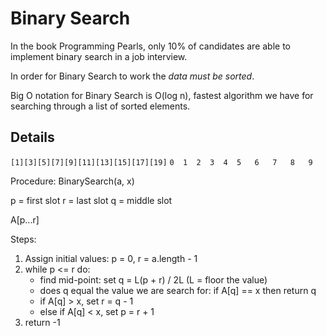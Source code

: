 # Binary Search

In the book Programming Pearls, only 10% of candidates are able to implement binary search in a job interview.

In order for Binary Search to work the *data must be sorted*.

Big O notation for Binary Search is O(log n), fastest algorithm we have for searching through a list of sorted elements.

## Details

`[1][3][5][7][9][11][13][15][17][19]`
`0  1  2  3  4  5   6   7   8   9`
 
 Procedure: BinarySearch(a, x)
 
 p = first slot
 r = last slot
 q = middle slot
 
 A[p...r]
 
 Steps:
 
 1. Assign initial values: p = 0, r = a.length - 1
 2. while p <= r do:
 	- find mid-point: set q = L(p + r) / 2L (L = floor the value)
 	- does q equal the value we are search for: if A[q] == x then return q
 	- if A[q] > x, set r = q - 1
 	- else if A[q] < x, set p = r + 1
 3. return -1 